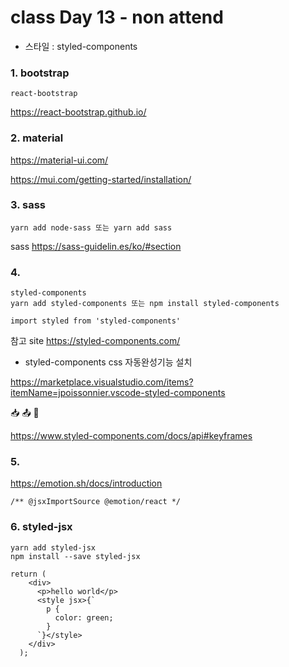 # class Day 13 - non attend
- 스타일 : styled-components

### 1. bootstrap
```
react-bootstrap
```
https://react-bootstrap.github.io/



### 2. material

https://material-ui.com/

https://mui.com/getting-started/installation/


### 3. sass
```
yarn add node-sass 또는 yarn add sass
```

sass
https://sass-guidelin.es/ko/#section


### 4.
```
styled-components
yarn add styled-components 또는 npm install styled-components​

import styled from 'styled-components'﻿
```

참고 site
https://styled-components.com/

- styled-components css 자동완성기능 설치

https://marketplace.visualstudio.com/items?itemName=jpoissonnier.vscode-styled-components

📥 
📤
🎩


https://www.styled-components.com/docs/api#keyframes


### 5.

https://emotion.sh/docs/introduction

```
/** @jsxImportSource @emotion/react */
```

### 6. styled-jsx
```
yarn add styled-jsx
npm install --save styled-jsx
```

```
return (
    <div>
      <p>hello world</p>
      <style jsx>{`
        p {
          color: green;
        }
      `}</style>
    </div>
  );
```
